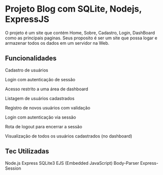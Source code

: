 # Projeto Blog com SQLite, Nodejs, ExpressJS

O projeto é um site que contém Home, Sobre, Cadastro, Login, DashBoard como as principais paginas. Seus proposito é ser um site que possa logar e armazenar todos os dados em um servidor na Web.

## Funcionalidades

Cadastro de usuários

Login com autenticação de sessão

Acesso restrito a uma área de dashboard

Listagem de usuários cadastrados

Registro de novos usuários com validação

Login com autenticação via sessão

Rota de logout para encerrar a sessão

Visualização de todos os usuários cadastrados (no dashboard)


## Tec Utilizadas

 Node.js
 Express
 SQLite3
 EJS (Embedded JavaScript)
 Body-Parser
 Express-Session

